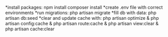 *install packages:
npm install
composer install
*create .env file with correct environments
*run migrations:
php artisan migrate
*fill db with data:
php artisan db:seed
*clear and update cache with:
php artisan optimize & php artisan config:cache & php artisan route:cache & php artisan view:clear & php artisan cache:clear